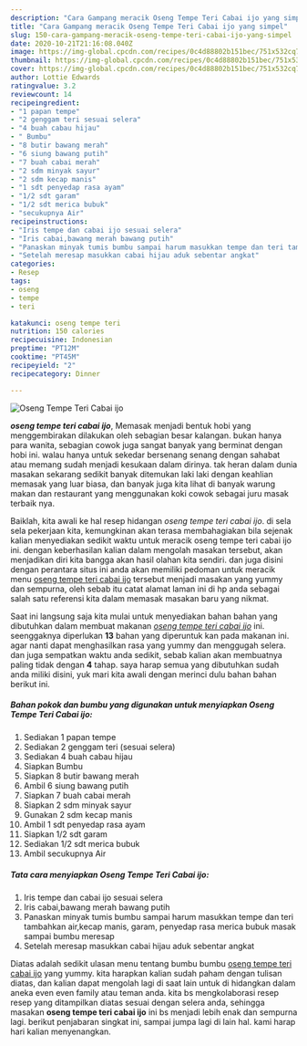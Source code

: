 ```yaml
---
description: "Cara Gampang meracik Oseng Tempe Teri Cabai ijo yang simpel"
title: "Cara Gampang meracik Oseng Tempe Teri Cabai ijo yang simpel"
slug: 150-cara-gampang-meracik-oseng-tempe-teri-cabai-ijo-yang-simpel
date: 2020-10-21T21:16:08.040Z
image: https://img-global.cpcdn.com/recipes/0c4d88802b151bec/751x532cq70/oseng-tempe-teri-cabai-ijo-foto-resep-utama.jpg
thumbnail: https://img-global.cpcdn.com/recipes/0c4d88802b151bec/751x532cq70/oseng-tempe-teri-cabai-ijo-foto-resep-utama.jpg
cover: https://img-global.cpcdn.com/recipes/0c4d88802b151bec/751x532cq70/oseng-tempe-teri-cabai-ijo-foto-resep-utama.jpg
author: Lottie Edwards
ratingvalue: 3.2
reviewcount: 14
recipeingredient:
- "1 papan tempe"
- "2 genggam teri sesuai selera"
- "4 buah cabau hijau"
- " Bumbu"
- "8 butir bawang merah"
- "6 siung bawang putih"
- "7 buah cabai merah"
- "2 sdm minyak sayur"
- "2 sdm kecap manis"
- "1 sdt penyedap rasa ayam"
- "1/2 sdt garam"
- "1/2 sdt merica bubuk"
- "secukupnya Air"
recipeinstructions:
- "Iris tempe dan cabai ijo sesuai selera"
- "Iris cabai,bawang merah bawang putih"
- "Panaskan minyak tumis bumbu sampai harum masukkan tempe dan teri tambahkan air,kecap manis, garam, penyedap rasa merica bubuk masak sampai bumbu meresap"
- "Setelah meresap masukkan cabai hijau aduk sebentar angkat"
categories:
- Resep
tags:
- oseng
- tempe
- teri

katakunci: oseng tempe teri 
nutrition: 150 calories
recipecuisine: Indonesian
preptime: "PT12M"
cooktime: "PT45M"
recipeyield: "2"
recipecategory: Dinner

---
```



![Oseng Tempe Teri Cabai ijo](https://img-global.cpcdn.com/recipes/0c4d88802b151bec/751x532cq70/oseng-tempe-teri-cabai-ijo-foto-resep-utama.jpg)

<b><i>oseng tempe teri cabai ijo</i></b>, Memasak menjadi bentuk hobi yang menggembirakan dilakukan oleh sebagian besar kalangan. bukan hanya para wanita, sebagian cowok juga sangat banyak yang berminat dengan hobi ini. walau hanya untuk sekedar bersenang senang dengan sahabat atau memang sudah menjadi kesukaan dalam dirinya. tak heran dalam dunia masakan sekarang sedikit banyak ditemukan laki laki dengan keahlian memasak yang luar biasa, dan banyak juga kita lihat di banyak warung makan dan restaurant yang menggunakan koki cowok sebagai juru masak terbaik nya.

Baiklah, kita awali ke hal resep hidangan <i>oseng tempe teri cabai ijo</i>. di sela sela pekerjaan kita, kemungkinan akan terasa membahagiakan bila sejenak kalian menyediakan sedikit waktu untuk meracik oseng tempe teri cabai ijo ini. dengan keberhasilan kalian dalam mengolah masakan tersebut, akan menjadikan diri kita bangga akan hasil olahan kita sendiri. dan juga disini dengan perantara situs ini anda akan memiliki pedoman untuk meracik menu <u>oseng tempe teri cabai ijo</u> tersebut menjadi masakan yang yummy dan sempurna, oleh sebab itu catat alamat laman ini di hp anda sebagai salah satu referensi kita dalam memasak masakan baru yang nikmat.




Saat ini langsung saja kita mulai untuk menyediakan bahan bahan yang dibutuhkan dalam membuat makanan <u><i>oseng tempe teri cabai ijo</i></u> ini. seenggaknya diperlukan <b>13</b> bahan yang diperuntuk kan pada makanan ini. agar nanti dapat menghasilkan rasa yang yummy dan menggugah selera. dan juga sempatkan waktu anda sedikit, sebab kalian akan membuatnya paling tidak dengan <b>4</b> tahap. saya harap semua yang dibutuhkan sudah anda miliki disini, yuk mari kita awali dengan merinci dulu bahan bahan berikut ini.

<!--inarticleads1-->

##### Bahan pokok dan bumbu yang digunakan untuk menyiapkan Oseng Tempe Teri Cabai ijo:

1. Sediakan 1 papan tempe
1. Sediakan 2 genggam teri (sesuai selera)
1. Sediakan 4 buah cabau hijau
1. Siapkan  Bumbu
1. Siapkan 8 butir bawang merah
1. Ambil 6 siung bawang putih
1. Siapkan 7 buah cabai merah
1. Siapkan 2 sdm minyak sayur
1. Gunakan 2 sdm kecap manis
1. Ambil 1 sdt penyedap rasa ayam
1. Siapkan 1/2 sdt garam
1. Sediakan 1/2 sdt merica bubuk
1. Ambil secukupnya Air




<!--inarticleads2-->

##### Tata cara menyiapkan Oseng Tempe Teri Cabai ijo:

1. Iris tempe dan cabai ijo sesuai selera
1. Iris cabai,bawang merah bawang putih
1. Panaskan minyak tumis bumbu sampai harum masukkan tempe dan teri tambahkan air,kecap manis, garam, penyedap rasa merica bubuk masak sampai bumbu meresap
1. Setelah meresap masukkan cabai hijau aduk sebentar angkat




Diatas adalah sedikit ulasan menu tentang bumbu bumbu <u>oseng tempe teri cabai ijo</u> yang yummy. kita harapkan kalian sudah paham dengan tulisan diatas, dan kalian dapat mengolah lagi di saat lain untuk di hidangkan dalam aneka even even family atau teman anda. kita bs mengkolaborasi resep resep yang ditampilkan diatas sesuai dengan selera anda, sehingga masakan <b>oseng tempe teri cabai ijo</b> ini bs menjadi lebih enak dan sempurna lagi. berikut penjabaran singkat ini, sampai jumpa lagi di lain hal. kami harap hari kalian menyenangkan.
